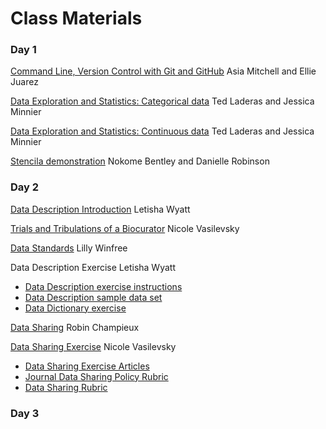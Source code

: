 # Class Materials

### Day 1
[Command Line, Version Control with Git and GitHub](https://github.com/asiadmitchell/GitIntro/blob/master/README.md)
Asia Mitchell and Ellie Juarez

[Data Exploration and Statistics: Categorical data](https://minnier.shinyapps.io/ODSI_categoricalData/)
Ted Laderas and Jessica Minnier

[Data Exploration and Statistics: Continuous data](https://minnier.shinyapps.io/ODSI_continuousData/)
Ted Laderas and Jessica Minnier

[Stencila demonstration](https://stenci.la/)
Nokome Bentley and Danielle Robinson

### Day 2
[Data Description Introduction](https://docs.google.com/presentation/d/1TRVECyugWVPmVs1Rrk2rR5vs9ebHYIsKWPLqTA_4De8/edit)
Letisha Wyatt

[Trials and Tribulations of a Biocurator](https://drive.google.com/file/d/1RjnjwFmQc-BZG7vUUMhx8jHqD1J-NCCx/view)
Nicole Vasilevsky

[Data Standards](https://docs.google.com/presentation/d/1eMo-BPoC0OQsvG2z3wxh85qQbmSwyoygvjVRyGBNyDs/edi)
Lilly Winfree

Data Description Exercise
Letisha Wyatt
- [Data Description exercise instructions](https://docs.google.com/document/d/1uDp0xP8-irS_Axd6CFt4mpcLrtcyPGysBdaLR8kFf3Y/edit)
- [Data Description sample data set](https://drive.google.com/file/d/1nLkjuKaeuOM8XbkRcHgB4Ftf1PdH4TiK/view?usp=sharing)
- [Data Dictionary exercise](https://docs.google.com/document/d/1ldMhIla2icJwhTrkn94jZhLmRPyYnDSuFeImwjBMYlU/edit)

[Data Sharing](https://drive.google.com/drive/folders/0BwJNLRD3KsqGYTNDRXgySUg5cTg)
Robin Champieux

[Data Sharing Exercise](https://docs.google.com/document/d/1urdKZx4t9SfXlP_44ZJwHF0Ja8XG3YiZlf7sfI7mJOQ/edit)
Nicole Vasilevsky
- [Data Sharing Exercise Articles](https://docs.google.com/spreadsheets/d/1wLzsuPX6nR8il7nH7cdWkty6kmjCow0zWWjnMRH-kc0/edit#gid=0)
- [Journal Data Sharing Policy Rubric](https://docs.google.com/spreadsheets/d/1IAseuBDdvjhG-naxhZNjGm9NW15mvptCSk9g_QBTtPY/edit#gid=0)
- [Data Sharing Rubric](https://docs.google.com/document/d/1IZXIbYY4OZ0AuvnK-Se8-9OHloTaZNchoGnUZfnn7To/edit)

### Day 3
